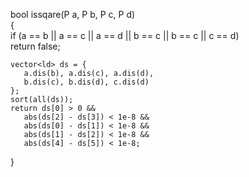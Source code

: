   
bool issqare(P a, P b, P c, P d)  
{  
    if (a == b || a == c || a == d || b == c || b == c || c == d)  
       return false;  
  
    vector<ld> ds = {  
       a.dis(b), a.dis(c), a.dis(d),  
       b.dis(c), b.dis(d), c.dis(d)  
    };  
    sort(all(ds));  
    return ds[0] > 0 &&  
       abs(ds[2] - ds[3]) < 1e-8 &&  
       abs(ds[0] - ds[1]) < 1e-8 &&  
       abs(ds[1] - ds[2]) < 1e-8 &&  
       abs(ds[4] - ds[5]) < 1e-8;  
  
}